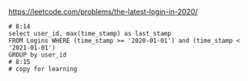 https://leetcode.com/problems/the-latest-login-in-2020/


```mysql
# 8:14
select user_id, max(time_stamp) as last_stamp 
FROM Logins WHERE (time_stamp >= '2020-01-01') and (time_stamp < '2021-01-01')
GROUP by user_id
# 8:15
# copy for learning
```
